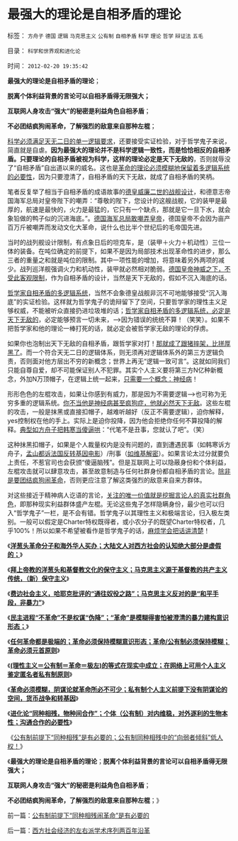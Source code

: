 # 最强大的理论是自相矛盾的理论

标签： `方舟子` `德国` `逻辑` `马克思主义` `公有制` `自相矛盾` `科学` `理论` `哲学` `辩证法` `五毛` 

目录： `科学和世界观和进化论`

时间： `2012-02-20 19:35:42`

**最强大的理论是自相矛盾的理论**；

**脱离个体利益背景的言论可以自相矛盾得无限强大；**

**互联网人身攻击“强大”的秘密是利益角色自相矛盾**；

**不必团结疯狗闹革命，了解强烈的敌意来自那种左棍**；

[科学必须满足天无二日的单一逻辑要求](../../../2010/6/11/“天无二日，法无二纲”单一断言规则.md)，还要接受实证检验，对于哲学鬼子来说，简直就是自虐。**因为最强大的理论并不是科学逻辑一致性，而是恰恰相反的自相矛盾。只要理论的自相矛盾被视为科学，这样的理论必定是天下无敌的**，否则就辱没了“自相矛盾”自出道以来的威名。这也是[革命的理论必须模糊地保留着多逻辑系统的必要性](../../../2012/2/17/任何革命都是极端的，极端分子就是革命分子.md)，因为只要澄清了，自相矛盾的天下无敌，就成了自相矛盾的笑柄。

笔者反复举了相当于自相矛盾的成语故事的[德皇威廉二世的战舰设计](../../../2010/3/5/权威同样有胡说八道的平等权力.md)，和德意志帝国海军总局对皇帝陛下的嘲弄：“尊敬的陛下，您设计的这艘战舰，它的装甲是最厚的，航速是最快的，火力是最猛的，它只有一个缺点，那就是它一旦下水，就会象铅做的鸭子似的沉进海底。”。[德国海军总局敢嘲弄皇帝](../../../2009/6/19/科学实证性排斥任何哲学诡辩.md)，德国皇帝不会因为亩产百万斤被嘲弄而发动文化大革命，说什么也比半个世纪后的毛帝国先进。

当时的战列舰设计限制，有点象日后的坦克车，是（装甲＋火力＋机动性）三位一体的装备。在吨位确定的前提下，如果不是因为局部技术出现革命性的进步，那么三者的重量之和就是吨位的限制。其中一项性能的增加，将意味着另外两项的减少。战列巡洋舰强调火力和机动性，装甲就必然相对脆弱。[德国皇帝神威之下，不受此客观限制](../../../2009/11/18/绝对的真理之大尾巴狼定律.md)，作为自相矛盾的设计，当然是天下无敌的，假如不沉入海底的话。

[哲学家自相矛盾的多逻辑系统](../../../2011/1/28/缺乏逻辑能力可能是脑残综合症的典型症状.md)，当然不会象德皇战舰非沉不可地能够接受“沉入海底”的实证检验。这样就为哲学鬼子的诡辩留下了空间，只要哲学家的理性主义足够权威，不能被听众直接扔进垃圾堆的话；[哲学家自相矛盾的多逻辑系统，必定是天下无敌的](../../../2010/10/6/有神论的宗教是哲学，无神论的哲学是宗教.md)，必定能够预言一切未来，——>因为错误的统统不算！（笑笑）。如果不把哲学家和他的理论一棒打死的话，就必定会被哲学家无敌的理论的俘虏。

如果你也泡制出天下无敌的自相矛盾，跟哲学家对打！[那就成了跟猪摔架，比拼厚黑了](../../../2009/12/14/和猪打架，和信念争论（不是信仰）.md)。而一个符合天无二日的逻辑体系，则无须再对逻辑体系外的第三方逻辑负责，否则面对他方层出不穷的新概念；世界上再无“逻辑一致可言”。这就如同我们只能自尊自爱，却不可能保证别人不犯罪。其实个人主义要将第三方N亿种新概念，外加N万顶帽子，在逻辑上统一起来，[只需要一个概念：神经病](../../../2011/3/1/哲学是聪明人的避难所.md)！

形形色色的左棍攻击，如果让你感到有威力，那是因为不需要逻辑——>也可称为无穷多重的逻辑系统。[你不当他是神经病甚至疯狗症，他就必然天下无敌](../../../2011/1/26/传统文化缺乏逻辑，和利益错位.md)。这些左棍的攻击，一般是抹黑或直接扣帽子，越难听越好（反正不需要逻辑），迫你解释，yes控制权在他的手上。实际上是迫你投降，因为他会拒绝你任何不算投降的解释。[典型如方舟子把韩寒当傻逼哄](../../../2012/2/16/韩寒不革命和叙利亚案，表现了什么是温和什么是激进？.md)：“代笔不是丑事，您就认了吧”。（笑）

这种抹黑扣帽子，如果是个人裁量权内是没有问题的，直到遭遇民事（如韩寒诉方舟子，[孟山都诉法国反转基因电影](../../../2012/2/19/革命必须模糊，阴谋论必不可少；货币战争和转基因.md)）/刑事（[如维基解密](../../../2010/12/15/不要利用维基解密；非法的“真相”不是真相.md)）。如果言论太过分就要负上责任，不惹官司也会获颁“傻逼脑残”。但是互联网上可以隐蔽身份和个体利益，左棍攻击就可以肆意攻击，甚至故意制造与任何社群身份都自相矛盾的言论。[除非是要团结疯狗闹革命](../../../2012/2/13/民主凝聚社会，只有革命才团结.md)，否则更应注意了解这类强烈的敌意来自来方群体。

对这些接近于精神病人讫语的言论，[关注的唯一价值就是挖掘言论人的真实社群角色](../../../2010/2/5/阅读历史要明白作者背后的利益.md)，即那种现实利益群体盛产左棍。无论这些鬼子怎样隐瞒身份，最少也可以归入“哲学鬼子”一栏，是不会有错。哲学鬼子以其理性主义和极端言论，归入极左类别。一般可以假定是Charter特权既得者，或小农分子的既望Charter特权者，几乎100%！所以如果不希望被看作是哲学鬼子的话，[麻烦学会把话讲清楚](../../../2011/3/4/请把话说清楚！沟通科学不是万能的.md)！

《[**洋葱头革命分子和海外华人买办；大陆文人对西方社会的认知绝大部分是虚假的；**](../../../2012/2/16/洋葱头革命分子和海外华人的买办.md)》

《[**拜上帝教的洋葱头和基督教文化的保守主义；马克思主义源于基督教的共产主义传统，（新）保守主义**](../../../2012/2/17/拜上帝教的洋葱头和共产主义传统和保守主义.md)》

《[**费边社会主义，哈耶克批评的“通往奴役之路”；马克思主义反对的是“和平手段，非暴力”**](../../../2012/2/17/费边社会主义和洋葱头的革命.md)》

《[**民主进程“不革命”不是权谋“伪降”；“革命”是模糊得害怕被澄清的暴力建构意识形态；**](../../../2012/2/17/革命是害怕被澄清的暴力建构，皮诺切特和阿连德.md)》

《[**任何革命都是极端的；革命必须保持模糊意识形态；革命/公有制必须保持模糊；革命必须元首原则**](../../../2012/2/17/任何革命都是极端的，极端分子就是革命分子.md)》

《[**(理性主义＝公有制＝革命＝极左)的等式在现实中成立；在网络上可用个人主义鉴定匿名者私有制原则**](../../../2012/2/19/私有制前提下只有极左，不存在极右.md)》

《[**革命必须模糊，阴谋论就革命所必不可少；私有制个人主义前提下没有阴谋论的空间，货币战争和转基因**](../../../2012/2/19/革命必须模糊，阴谋论必不可少；货币战争和转基因.md)》

《[**进化论“同种相残，物种间合作”；个体（公有制）对内维稳，对外逐利的生物本性；沟通合作的必要性**](../../../2012/2/19/科学进化论“同种相残，异种合作”的生物规律.md)》

《[公有制前提下“同种相残”是有必要的；公有制同种相残中的“向弱者倾斜”低人权！](../../../2012/2/19/公有制前提下“同种相残闹革命”是有必要的.md)》

《**最强大的理论是自相矛盾的理论**；**脱离个体利益背景的言论可以自相矛盾得无限强大；**

**互联网人身攻击“强大”的秘密是利益角色自相矛盾**；

**不必团结疯狗闹革命，了解强烈的敌意来自那种左棍**；》



前一篇：[公有制前提下“同种相残闹革命”是有必要的](../../../2012/2/19/公有制前提下“同种相残闹革命”是有必要的.md)

后一篇：[西方社会经济的左右派学术序列两百年沿革](../../../2012/2/20/西方社会经济的左右派学术序列两百年沿革.md)
